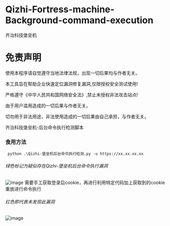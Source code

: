 # Qizhi-Fortress-machine-Background-command-execution
齐治科技堡垒机


# 免责声明
使用本程序请自觉遵守当地法律法规，出现一切后果均与作者无关。

本工具旨在帮助企业快速定位漏洞修复漏洞,仅限授权安全测试使用!

严格遵守《中华人民共和国网络安全法》,禁止未授权非法攻击站点!

由于用户滥用造成的一切后果与作者无关。

切勿用于非法用途，非法使用造成的一切后果由自己承担，与作者无关。


齐治科技堡垒机-后台命令执行检测脚本


### 食用方法
```
 python .\Qizhi-堡垒机后台命令执行检测.py -u https://xx.xx.xx.xx
```

###### 绿色标记为疑似存在Qizhi-堡垒机后台命令执行漏洞

![image](https://github.com/FeiNiao/Qizhi-Fortress-machine-Background-command-execution/assets/66779835/a9b1990f-4fe1-4d80-8e46-eb5b651c54b1)
需要手工获取登录后cookie，再进行利用特定代码加上获取到的cookie重放进行命令执行



###### 红色即代表未发现此漏洞

![image](https://github.com/FeiNiao/Qizhi-Fortress-machine-Background-command-execution/assets/66779835/8805b63b-1b9e-4a91-a3ba-daefa181d4fa)



